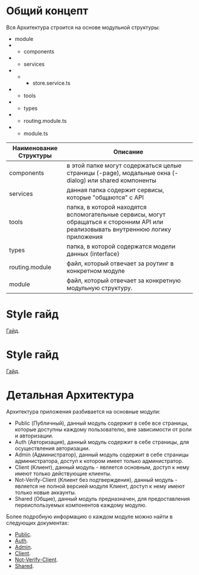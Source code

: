 # Общий концепт

Вся Архитектура строится на основе модульной структуры:
- module
- - components
- - services
- - - store.service.ts
- - tools
- - types
- - routing.module.ts
- - module.ts

Наименование Структуры | Описание
------------ | -------------
components | в этой папке могут содержаться целые страницы (-page), модальные окна (-dialog) или shared компоненты
services | данная папка содержит сервисы, которые "общаются" с API
tools | папка, в которой находятся вспомогательные сервисы, могут обращаться к сторонним API или реализовывать внутреннюю логику приложения
types | папка, в которой содержатся модели данных (interface)
routing.module | файл, который отвечает за роутинг в конкретном модуле
module | файл, который отвечает за конкретную модульную структуру.

# Style гайд

[Гайд](https://github.com/mmartisynuk/metallinvestbank-web/blob/master/documentation/style_guid/STYLE_GUID.md).

# Style гайд

[Гайд](https://github.com/mmartisynuk/metallinvestbank-web/blob/master/documentation/style_guid/STYLE_GUID.md).

# Детальная Архитектура

Архитектура приложения разбивается на основные модули:
- Public (Публичный), данный модуль содержит в себе все страницы, которые доступны каждому пользователю, вне зависимости от роли и авторизации.
- Auth (Авторизация), данный модуль содержит в себе страницы, для осуществления авторизации.
- Admin (Администратор), данный модуль содержит в себе страницы администратора, доступ к котором имеет только администратор.
- Client (Клиент), данный модуль - является основным, доступ к нему имеют только действующие клиенты.
- Not-Verify-Client (Клиент без подтверждения), данный модуль - является не полной версией модуля Клиент, доступ к нему имеют только новые аккаунты.
- Shared (Общие), данный модуль предназначен, для предоставления переиспользуемых компонентов каждому модулю.

Более подробную информацию о каждом модуле можно найти в следующих документах:
- [Public](https://github.com/mmartisynuk/metallinvestbank-web/blob/master/documentation/public/PUBLIC.md).
- [Auth](https://github.com/mmartisynuk/metallinvestbank-web/blob/master/documentation/auth/AUTHENTICATION.md).
- [Admin](https://github.com/mmartisynuk/metallinvestbank-web/blob/master/documentation/admin/ADMIN.md).
- [Client](https://github.com/mmartisynuk/metallinvestbank-web/blob/master/documentation/client/CLIENT.md).
- [Not-Verify-Client](https://github.com/mmartisynuk/metallinvestbank-web/blob/master/documentation/not-verify/NOT_VERIFY.md).
- [Shared](https://github.com/mmartisynuk/metallinvestbank-web/blob/master/documentation/shared/SHARED.md).
